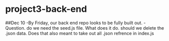 # project3-back-end

##Dec 10
-By Friday, our back end repo looks to be fully built out.
-Question. do we need the seed.js file. What does it do. should we delete the .json data.
Does that also meant to take out all .json refrence in index.js

